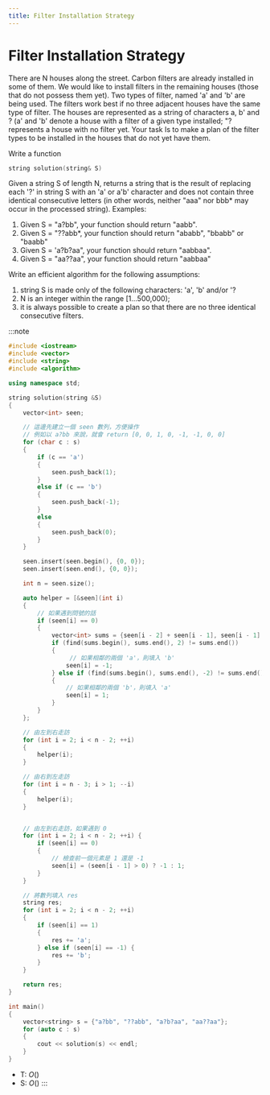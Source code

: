 ```yaml
---
title: Filter Installation Strategy
---
```


# Filter Installation Strategy

There are N houses along the street. Carbon filters are already installed in some of them. We would like to install filters in the remaining houses (those that do not possess them yet). Two types of filter, named 'a' and 'b' are being used. The filters work best if no three adjacent houses have the same type of filter. The houses are represented as a string of characters a, b' and ? (a' and 'b' denote a house with a filter of a given type installed; "? represents a house with no filter yet. Your task Is to make a plan of the filter types to be installed in the houses that do not yet have them.

Write a function

```cpp
string solution(string& S)
```

Given a string S of length N, returns a string that is the result of replacing each '?' in string S with an 'a' or a'b' character and does not contain three identical consecutive letters (in other words, neither "aaa" nor bbb* may occur in the processed string).
Examples:
1. Given S = "a?bb", your function should return "aabb".
2. Given S = "??abb*, your function should return "ababb", "bbabb" or "baabb"
3. Given S = 'a?b?aa", your function should return "aabbaa".
4. Given S = "aa??aa", your function should return "aabbaa"

Write an efficient algorithm for the following assumptions:
1. string S is made only of the following characters: 'a', 'b' and/or '?
2. N is an integer within the range [1...500,000);
3. it is always possible to create a plan so that there are no three identical consecutive filters.

:::note
```cpp
#include <iostream>
#include <vector>
#include <string>
#include <algorithm>

using namespace std;

string solution(string &S)
{
    vector<int> seen;

    // 這邊先建立一個 seen 數列，方便操作
    // 例如以 a?bb 來說，就會 return [0, 0, 1, 0, -1, -1, 0, 0]
    for (char c : s)
    {
        if (c == 'a')
        {
            seen.push_back(1);
        }
        else if (c == 'b')
        {
            seen.push_back(-1);
        }
        else
        {
            seen.push_back(0);
        }
    }

    seen.insert(seen.begin(), {0, 0});
    seen.insert(seen.end(), {0, 0});

    int n = seen.size();

    auto helper = [&seen](int i)
    {
        // 如果遇到問號的話
        if (seen[i] == 0)
        {
            vector<int> sums = {seen[i - 2] + seen[i - 1], seen[i - 1] + seen[i + 1], seen[i + 1] + seen[i + 2]};
            if (find(sums.begin(), sums.end(), 2) != sums.end())
            {
                 // 如果相鄰的兩個 'a'，則填入 'b'
                seen[i] = -1;
            } else if (find(sums.begin(), sums.end(), -2) != sums.end())
            {
                // 如果相鄰的兩個 'b'，則填入 'a'
                seen[i] = 1;
            }
        }
    };

    // 由左到右走訪
    for (int i = 2; i < n - 2; ++i)
    {
        helper(i);
    }

    // 由右到左走訪
    for (int i = n - 3; i > 1; --i)
    {
        helper(i);
    }


    // 由左到右走訪，如果遇到 0
    for (int i = 2; i < n - 2; ++i) {
        if (seen[i] == 0)
        {
            // 檢查前一個元素是 1 還是 -1
            seen[i] = (seen[i - 1] > 0) ? -1 : 1;
        }
    }

    // 將數列填入 res
    string res;
    for (int i = 2; i < n - 2; ++i)
    {
        if (seen[i] == 1)
        {
            res += 'a';
        } else if (seen[i] == -1) {
            res += 'b';
        }
    }

    return res;
}

int main()
{
    vector<string> s = {"a?bb", "??abb", "a?b?aa", "aa??aa"};
    for (auto c : s)
    {
        cout << solution(s) << endl;
    }
}
```
- T: $O()$
- S: $O()$
:::
